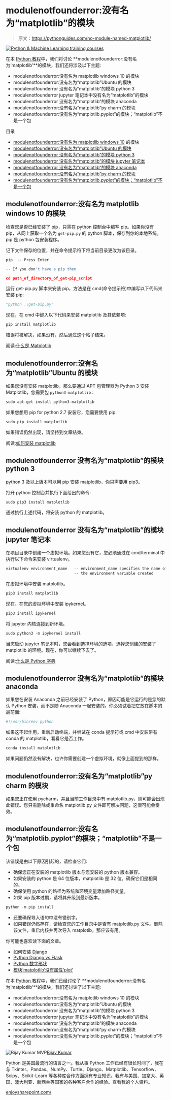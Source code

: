 # modulenotfounderror:没有名为“matplotlib”的模块

> 原文：<https://pythonguides.com/no-module-named-matplotlib/>

[![Python & Machine Learning training courses](img/49ec9c6da89a04c9f45bab643f8c765c.png)](https://sharepointsky.teachable.com/p/python-and-machine-learning-training-course)

在本 [Python 教程](https://pythonguides.com)中，我们将讨论 **modulenotfounderror:没有名为‘matplotlib’**的模块，我们还将涉及以下主题:

*   modulenotfounderror:没有名为 matplotlib windows 10 的模块
*   modulenotfounderror:没有名为“matplotlib”Ubuntu 的模块
*   modulenotfounderror 没有名为“matplotlib”的模块 python 3
*   modulenotfounderror jupyter 笔记本中没有名为“matplotlib”的模块
*   modulenotfounderror 没有名为“matplotlib”的模块 anaconda
*   modulenotfounderror:没有名为“matplotlib”py charm 的模块
*   modulenotfounderror:没有名为“matplotlib.pyplot”的模块；“matplotlib”不是一个包

目录

[](#)

*   [modulenotfounderror:没有名为 matplotlib windows 10](#modulenotfounderror_no_module_named_matplotlib_windows_10 "modulenotfounderror: no module named matplotlib windows 10") 的模块
*   [modulenotfounderror:没有名为“matplotlib”Ubuntu 的模块](#modulenotfounderror_no_module_named_matplotlib_ubuntu "modulenotfounderror: no module named ‘matplotlib’ ubuntu")
*   [modulenotfounderror 没有名为“matplotlib”的模块 python 3](#modulenotfounderror_no_module_named_matplotlib_python_3 "modulenotfounderror no module named ‘matplotlib’ python 3")
*   [modulenotfounderror 没有名为“matplotlib”的模块 jupyter 笔记本](#modulenotfounderror_no_module_named_matplotlib_jupyter_notebook "modulenotfounderror no module named ‘matplotlib’ jupyter notebook")
*   [modulenotfounderror 没有名为“matplotlib”的模块 anaconda](#modulenotfounderror_no_module_named_matplotlib_anaconda "modulenotfounderror no module named ‘matplotlib’ anaconda")
*   [modulenotfounderror:没有名为“matplotlib”py charm 的模块](#modulenotfounderror_no_module_named_matplotlib_pycharm "modulenotfounderror: no module named ‘matplotlib’ pycharm")
*   [modulenotfounderror:没有名为“matplotlib.pyplot”的模块；“matplotlib”不是一个包](#modulenotfounderror_no_module_named_matplotlibpyplot_matplotlib_is_not_a_package "modulenotfounderror: no module named ‘matplotlib.pyplot’; ‘matplotlib’ is not a package")

## modulenotfounderror:没有名为 matplotlib windows 10 的模块

检查您是否已经安装了 pip，只需在 python 控制台中编写 pip。如果你没有 pip，从网上获取一个名为 `get-pip.py` 的 python 脚本，保存到你的本地系统。pip 是 python 包安装程序。

记下文件保存的位置，并在命令提示符下将当前目录更改为该目录。

```py
pip  -- Press Enter

-- If you don't have a pip then

cd path_of_directory_of_get-pip_script
```

运行 get-pip.py 脚本来安装 pip，方法是在 cmd(命令提示符)中编写以下代码来安装 pip:

```py
"python .\get-pip.py"
```

现在，在 cmd 中键入以下代码来安装 matplotlib 及其依赖项:

```py
pip install matplotlib
```

错误将被解决，如果没有，然后通过这个帖子结束。

阅读:[什么是 Matplotlib](https://pythonguides.com/what-is-matplotlib/)

## modulenotfounderror:没有名为“matplotlib”Ubuntu 的模块

如果您没有安装 matplotlib，那么要通过 APT 包管理器为 Python 3 安装 Matplotlib，您需要包 `python3-matplotlib` :

```py
sudo apt-get install python3-matplotlib
```

如果您想用 pip for python 2.7 安装它，您需要使用 pip:

```py
sudo pip install matplotlib
```

如果错误仍然出现，请坚持到文章结束。

阅读:[如何安装 matplotlib](https://pythonguides.com/how-to-install-matplotlib-python/)

## modulenotfounderror 没有名为“matplotlib”的模块 python 3

python 3 及以上版本可以用 pip 安装 matplotlib，你只需要用 pip3。

打开 python 控制台并执行下面给出的命令:

```py
sudo pip3 install matplotlib
```

通过执行上述代码，将安装 python 的 matplotlib。

## modulenotfounderror 没有名为“matplotlib”的模块 jupyter 笔记本

在项目目录中创建一个虚拟环境。如果您没有它，您必须通过在 cmd/terminal 中执行以下命令来安装 virtualenv。

```py
virtualenv environment_name   -- environment_name specifies the name of 
                              -- the environment variable created
```

在虚拟环境中安装 matplotlib。

```py
pip3 install matplotlib
```

现在，在您的虚拟环境中安装 ipykernel。

```py
pip3 install ipykernel
```

将 jupyter 内核连接到新环境。

```py
sudo python3 -m ipykernel install
```

当您启动 jupyter 笔记本时，您会看到选择环境的选项，选择您创建的安装了 matplotlib 的环境。现在，你可以继续下去了。

阅读:[什么是 Python 字典](https://pythonguides.com/create-a-dictionary-in-python/)

## modulenotfounderror 没有名为“matplotlib”的模块 anaconda

如果您在安装 Anaconda 之前已经安装了 Python，原因可能是它运行的是您的默认 Python 安装，而不是随 Anaconda 一起安装的。你必须试着把它放在脚本的最前面:

```py
#!/usr/bin/env python
```

如果这不起作用，重新启动终端，并尝试在 conda 提示符或 cmd 中安装带有 conda 的 matplotlib，看看它是否工作。

```py
conda install matplotlib
```

如果问题仍然没有解决，也许你需要创建一个虚拟环境，就像上面提到的那样。

## modulenotfounderror:没有名为“matplotlib”py charm 的模块

如果您正在使用 pycharm，并且当前工作目录中有 matplotlib.py，则可能会出现此错误。您只需删除或重命名 matplotlib.py 文件即可解决问题，这很可能会奏效。

## modulenotfounderror:没有名为“matplotlib.pyplot”的模块；“matplotlib”不是一个包

该错误是由以下原因引起的，请检查它们:

*   确保您正在安装的 matplotlib 版本与您安装的 python 版本兼容。
*   如果安装的 python 是 64 位版本，matplotlib 是 32 位。确保它们是相同的。
*   确保使用 python 的路径为系统和环境变量添加路径变量。
*   如果 pip 版本过期，请将其升级到最新版本。

```py
python -m pip install
```

*   还要确保导入语句中没有错别字。
*   如果错误仍然存在，请检查您的工作目录中是否有 matplotlib.py 文件。删除该文件，重启内核并再次导入 matplotib。那应该有用。

你可能也喜欢读下面的文章。

*   [如何安装 Django](https://pythonguides.com/how-to-install-django/)
*   [Python Django vs Flask](https://pythonguides.com/python-django-vs-flask/)
*   [Python 数字形状](https://pythonguides.com/python-numpy-shape/)
*   [模块‘matplotlib’没有属性‘plot’](https://pythonguides.com/module-matplotlib-has-no-attribute-plot/)

在本 [Python 教程](https://pythonguides.com)中，我们已经讨论了 **modulenotfounderror:没有名为‘matplotlib’**的模块，我们还讨论了以下主题:

*   modulenotfounderror:没有名为 matplotlib windows 10 的模块
*   modulenotfounderror:没有名为“matplotlib”Ubuntu 的模块
*   modulenotfounderror 没有名为“matplotlib”的模块 python 3
*   modulenotfounderror jupyter 笔记本中没有名为“matplotlib”的模块
*   modulenotfounderror 没有名为“matplotlib”的模块 anaconda
*   modulenotfounderror:没有名为“matplotlib”py charm 的模块
*   modulenotfounderror:没有名为“matplotlib.pyplot”的模块；“matplotlib”不是一个包

![Bijay Kumar MVP](img/9cb1c9117bcc4bbbaba71db8d37d76ef.png "Bijay Kumar MVP")[Bijay Kumar](https://pythonguides.com/author/fewlines4biju/)

Python 是美国最流行的语言之一。我从事 Python 工作已经有很长时间了，我在与 Tkinter、Pandas、NumPy、Turtle、Django、Matplotlib、Tensorflow、Scipy、Scikit-Learn 等各种库合作方面拥有专业知识。我有与美国、加拿大、英国、澳大利亚、新西兰等国家的各种客户合作的经验。查看我的个人资料。

[enjoysharepoint.com/](https://enjoysharepoint.com/)[](https://www.facebook.com/fewlines4biju "Facebook")[](https://www.linkedin.com/in/fewlines4biju/ "Linkedin")[](https://twitter.com/fewlines4biju "Twitter")